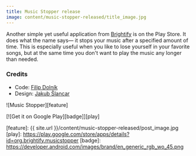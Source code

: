 ```yaml
---
title: Music Stopper release
image: content/music-stopper-released/title_image.jpg
---
```


Another simple yet useful application from [Brightify][brightify] is on the Play Store. It does what the name says— it stops your music after a specified amount of time. This is especially useful when you like to lose yourself in your favorite songs, but at the same time you don't want to play the music any longer than needed.

### Credits
* Code: [Filip Dolník][filip]
* Design: [Jakub Šlancar][jakub]

![Music Stopper][feature]

[![Get it on Google Play][badge]][play]

[brightify]: http://brightify.org
[filip]: https://plus.google.com/116790548591692572418
[jakub]: https://google.com/+JakubSlancar
[feature]: {{ site.url }}/content/music-stopper-released/post_image.jpg
[play]: https://play.google.com/store/apps/details?id=org.brightify.musicstopper
[badge]: https://developer.android.com/images/brand/en_generic_rgb_wo_45.png

